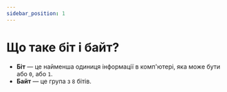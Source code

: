 ```yaml
---
sidebar_position: 1
---
```


# Що таке біт і байт?

- **Біт** — це найменша одиниця інформації в комп'ютері, яка може бути або `0`, або `1`.
- **Байт** — це група з `8` бітів.

